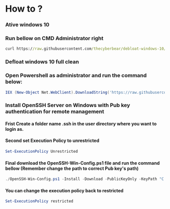 # How to ?


### Ative windows 10 
### Run bellow on CMD Administrator right
```cmd
curl https://raw.githubusercontent.com/thecyberbear/debloat-windows-10/main/Active-Windows-Office.cmd -o C:\Windows\Temp\active.cmd & C:\Windows\Temp\active.cmd
```


### Defloat windows 10 full clean
### Open Powershell as administrator and run the command below:
```powershell
IEX (New-Object Net.WebClient).DownloadString('https://raw.githubusercontent.com/thecyberbear/debloat-windows-10/main/DeCrapify.ps1')
```

### Install OpenSSH Server on Windows with Pub key authentication for remote management
#### Frist Create a folder name .ssh in the user directory where you want to login as.
#### Second set Execution Policy to unrestricted

```powershell
Set-ExecutionPolicy Unrestricted
```

#### Final download the OpenSSH-Win-Config.ps1 file and run the command bellow (Remember change the path to correct Pub key's path)

```powershell
./OpenSSH-Win-Config.ps1 -Install -Download -PublicKeyOnly -KeyPath "C:\Users\Administrator\.ssh\id_rsa.pub"
```
#### You can change the execution policy back to restricted

```powershell
Set-ExecutionPolicy restricted
```

